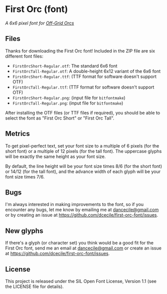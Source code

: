 # First Orc (font)
_A 6x6 pixel font for [Off-Grid Orcs](https://github.com/dcecile/off-grid-orcs)_

## Files

Thanks for downloading the First Orc font! Included in the ZIP file are
six different font files:

 - `FirstOrcShort-Regular.otf`: The standard 6x6 font
 - `FirstOrcTall-Regular.otf`: A double-height 6x12 variant of the 6x6 font
 - `FirstOrcShort-Regular.ttf`: (TTF format for software doesn't support OTF)
 - `FirstOrcTall-Regular.ttf`: (TTF format for software doesn't support OTF)
 - `FirstOrcShort-Regular.png`: (input file for `bitfontmake`)
 - `FirstOrcTall-Regular.png`: (input file for `bitfontmake`)

After installing the OTF files (or TTF files if required), you should be
able to select the font as "First Orc Short" or "First Orc Tall".

## Metrics

To get pixel-perfect text, set your font size to a multiple of 6 pixels
(for the short font) or a multiple of 12 pixels (for the tall font). The
uppercase glyphs will be exactly the same height as your font size.

By default, the line height will be your font size times 8/6 (for the
short font) or 14/12 (for the tall font), and the advance width of each
glyph will be your font size times 7/6.

## Bugs

I'm always interested in making improvements to the font, so if you encounter
any bugs, let me know by emailing me at dancecile@gmail.com or by creating an
issue at https://github.com/dcecile/first-orc-font/issues.

## New glyphs

If there's a glyph (or character set) you think would be a good fit for the
First Orc font, send me an email at dancecile@gmail.com or create an issue at
https://github.com/dcecile/first-orc-font/issues.

## License

This project is released under the SIL Open Font License, Version 1.1 (see
the LICENSE file for details).
